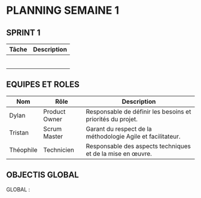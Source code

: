 # PLANNING SEMAINE 1


## SPRINT 1

| **Tâche**                     | **Description**                                                                                   |
|-------------------------------|---------------------------------------------------------------------------------------------------|
|    |                                        |
|       |          |
|      |         |
|     |                                   |
|      |                                     |
|      |                                    |

## EQUIPES ET ROLES 

| **Nom**          | **Rôle**          | **Description**                                     |
|-------------------|-------------------|-----------------------------------------------------|
| Dylan | Product Owner   | Responsable de définir les besoins et priorités du projet. |
| Tristan | Scrum Master  | Garant du respect de la méthodologie Agile et facilitateur. |
| Théophile | Technicien  | Responsable des aspects techniques et de la mise en œuvre. |

## OBJECTIS GLOBAL 

GLOBAL :



